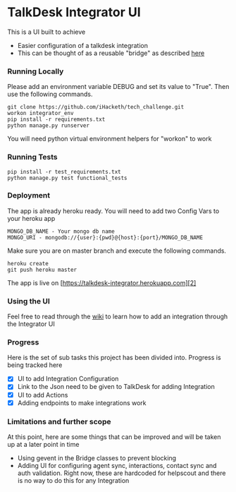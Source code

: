 # TalkDesk Integrator UI

This is a UI built to achieve

* Easier configuration of a talkdesk integration
* This can be thought of as a reusable "bridge" as described [here][1]

[1]:https://github.com/Talkdesk/api/tree/master/integrations

### Running Locally

Please add an environment variable DEBUG and set its value to "True". Then use the following commands. 

```
git clone https://github.com/iHacketh/tech_challenge.git
workon integrator_env
pip install -r requirements.txt
python manage.py runserver
```
You will need python virtual environment helpers for "workon" to work

### Running Tests

```
pip install -r test_requirements.txt
python manage.py test functional_tests
```

### Deployment

The app is already heroku ready.  You will need to add two Config Vars to your heroku app  
```
MONGO_DB_NAME - Your mongo db name
MONGO_URI - mongodb://{user}:{pwd}@{host}:{port}/MONGO_DB_NAME
```
Make sure you are on master branch and execute the following commands.

```
heroku create
git push heroku master
```
The app is live on [https://talkdesk-integrator.herokuapp.com][2] 

[2]:https://talkdesk-integrator.herokuapp.com

### Using the UI

Feel free to read through the [wiki][3] to learn how to add an integration through the Integrator UI

[3]:https://github.com/iHacketh/tech_challenge/wiki/Talk-Desk-Integrator-UI

### Progress

Here is the set of sub tasks this project has been divided into. Progress is being tracked here
- [x] UI to add Integration Configuration
- [x] Link to the Json need to be given to TalkDesk for adding Integration
- [x] UI to add Actions
- [X] Adding endpoints to make integrations work

### Limitations and further scope
At this point, here are some things that can be improved and will be taken up at a later point in time
- Using gevent in the Bridge classes to prevent blocking
- Adding UI for configuring agent sync, interactions, contact sync and auth validation. Right now, these are hardcoded for helpscout and there is no way to do this for any Integration
